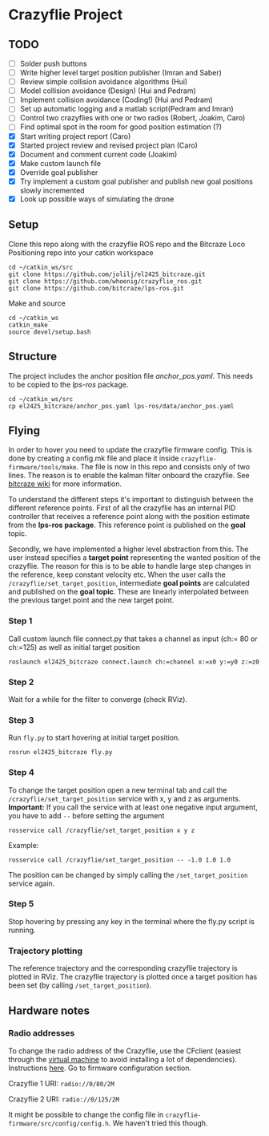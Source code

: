 # Crazyflie Project

## TODO
- [ ] Solder push buttons
- [ ] Write higher level target position publisher (Imran and Saber)
- [ ] Review simple collision avoidance algorithms (Hui)
- [ ] Model collision avoidance (Design) (Hui and Pedram)
- [ ] Implement collision avoidance (Coding!) (Hui and Pedram)
- [ ] Set up automatic logging and a matlab script(Pedram and Imran)
- [ ] Control two crazyflies with one or two radios (Robert, Joakim, Caro)
- [ ] Find optimal spot in the room for good position estimation (?) 
- [x] Start writing project report (Caro)
- [x] Started project review and revised project plan (Caro)
- [x] Document and comment current code (Joakim)
- [x] Make custom  launch file
- [x] Override goal publisher
- [x] Try implement a custom goal publisher and publish new goal positions slowly incremented
- [x] Look up possible ways of simulating the drone

## Setup
Clone this repo along with the crazyflie ROS repo and the Bitcraze Loco Positioning repo into your catkin workspace
```
cd ~/catkin_ws/src
git clone https://github.com/jolilj/el2425_bitcraze.git
git clone https://github.com/whoenig/crazyflie_ros.git
git clone https://github.com/bitcraze/lps-ros.git
```
Make and source
```
cd ~/catkin_ws
catkin_make
source devel/setup.bash
```

## Structure
The project includes the anchor position file *anchor_pos.yaml*. This needs to be copied to the *lps-ros* package.
```
cd ~/catkin_ws/src
cp el2425_bitcraze/anchor_pos.yaml lps-ros/data/anchor_pos.yaml
```

## Flying
In order to hover you need to update the crazyflie firmware config. This is done by creating a config.mk file and place it inside `crazyflie-firmware/tools/make`. The file is now in this repo and consists only of two lines. The reason is to enable the kalman filter onboard the crazyflie. See [bitcraze wiki](https://wiki.bitcraze.io/doc:lps:index) for more information.

To understand the different steps it's important to distinguish between the different reference points.
First of all the crazyflie has an internal PID controller that receives a reference point along with the position estimate from the **lps-ros package**. This reference point is published on the **goal** topic. 

Secondly, we have implemented a higher level abstraction from this. The user instead specifies a **target point** representing the wanted position of the crazyflie. The reason for this is to be able to handle large step changes in the reference, keep constant velocity etc. When the user calls the `/crazyflie/set_target_position`, intermediate **goal points** are calculated and published on the **goal topic**. These are linearly interpolated between the previous target point and the new target point.

### Step 1

Call custom launch file connect.py that takes a channel as input (ch:= 80 or ch:=125) as well as initial target position
```
roslaunch el2425_bitcraze connect.launch ch:=channel x:=x0 y:=y0 z:=z0
```


### Step 2

Wait for a while for the filter to converge (check RViz).

### Step 3

Run `fly.py` to start hovering at initial target position.

```
rosrun el2425_bitcraze fly.py
```

### Step 4

To change the target position open a new terminal tab and call the `/crazyflie/set_target_position` service with x, y and z as arguments. **Important:** If you call the service with at least one negative input argument, you have to add ` -- ` before setting the argument
```
rosservice call /crazyflie/set_target_position x y z
```

Example:
```
rosservice call /crazyflie/set_target_position -- -1.0 1.0 1.0
```
The position can be changed by simply calling the `/set_target_position` service again.

### Step 5

Stop hovering by pressing any key in the terminal where the fly.py script is running.

### Trajectory plotting
The reference trajectory and the corresponding crazyflie trajectory is plotted in RViz. The crazyflie trajectory is plotted once a target position has been set (by calling `/set_target_position`).


## Hardware notes

### Radio addresses
To change the radio address of the Crazyflie, use the CFclient (easiest through the [virtual machine](https://www.bitcraze.io/getting-started-with-the-crazyflie-2-0/#inst-comp) to avoid installing a lot of dependencies). Instructions [here](https://wiki.bitcraze.io/doc:crazyflie:client:pycfclient:index#firmware_configuration). Go to firmware configuration section.

Crazyflie 1 URI:
`radio://0/80/2M`

Crazyflie 2 URI:
`radio://0/125/2M`

It might be possible to change the config file in `crazyflie-firmware/src/config/config.h`.
We haven't tried this though.
